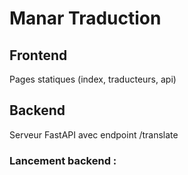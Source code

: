 # Manar Traduction

## Frontend
Pages statiques (index, traducteurs, api)

## Backend
Serveur FastAPI avec endpoint /translate

### Lancement backend :

